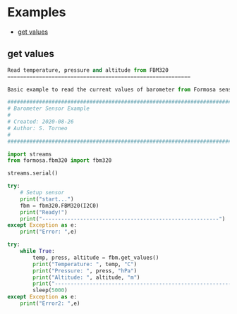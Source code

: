 # Examples

-   [get values](https://oldtestdocs.zerynth.com/latest/official/lib.formosa.fbm320/examples/examples.html#lib-formosa-fbm320-get-values)

## get values

```python
Read temperature, pressure and altitude from FBM320
==========================================================

Basic example to read the current values of barometer from Formosa sensor FBM320.
```
```python
################################################################################
# Barometer Sensor Example
#
# Created: 2020-08-26
# Author: S. Torneo
#
################################################################################

import streams
from formosa.fbm320 import fbm320

streams.serial()

try:
    # Setup sensor 
    print("start...")
    fbm = fbm320.FBM320(I2C0)
    print("Ready!")
    print("--------------------------------------------------------")
except Exception as e:
    print("Error: ",e)

try:
    while True:
        temp, press, altitude = fbm.get_values()
        print("Temperature: ", temp, "C")
        print("Pressure: ", press, "hPa")
        print("Altitude: ", altitude, "m")
        print("--------------------------------------------------------")
        sleep(5000)
except Exception as e:
    print("Error2: ",e)
```
<!--stackedit_data:
eyJoaXN0b3J5IjpbLTgxNzg0NTM2OV19
-->